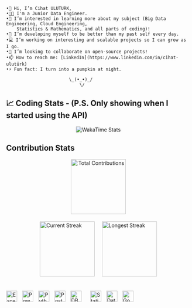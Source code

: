     •👋 Hi, I’m Cihat ULUTURK,  
    •🧑‍💼 I'm a Junior Data Engineer.  
    •👀 I’m interested in learning more about my subject (Big Data Engineering, Cloud Engineering, 
        Statistics & Mathematics, and all parts of coding)!  
    •🌱 I’m developing myself to be better than my past self every day.  
    •💻 I’m working on interesting and scalable projects so I can grow as I go.  
    •💞️ I’m looking to collaborate on open-source projects!  
    •📫 How to reach me: [LinkedIn](https://www.linkedin.com/in/cihat-ulutürk)  
    •⚡ Fun fact: I turn into a pumpkin at night.

                            \_(•_•)_/
                                \/

## 📈 Coding Stats - (P.S. Only showing when I started using the API)

<div align="center">
  <img src="https://github-readme-stats.vercel.app/api/wakatime?username=waltzofflowers&layout=compact&range=all_time&theme=dark&hide_progress=true&hide_title=true&custom_title=My%20WakaTime%20Stats" alt="WakaTime Stats" />
</div>

## Contribution Stats

<p align="center">
  <img src="https://github-readme-stats.vercel.app/api?username=waltzofflowers&count_private=true&show_icons=true&hide=prs&theme=dark" alt="Total Contributions" height="150"/>
</p>


<p align="center" style="margin-top: 20px;">
  <div style="display: flex; justify-content: center; gap: 20px; align-items: center; flex-wrap: wrap;">
    <img src="https://github-readme-streak-stats.herokuapp.com/?user=waltzofflowers&theme=dark" alt="Current Streak" height="150"/>
    <img src="https://github-readme-streak-stats.herokuapp.com/?user=waltzofflowers&theme=dark" alt="Longest Streak" height="150"/>
  </div>
</p>

#

<span style="padding-right: 10px;">
  <img src="https://img.shields.io/badge/Excel-217346?style=flat-square&logo=microsoft-excel&logoColor=white" alt="Excel" height="30"/>
</span>
<span style="padding-right: 10px;">
  <img src="https://img.shields.io/badge/Power_BI-F2C811?style=flat-square&logo=power-bi&logoColor=black" alt="Power BI" height="30"/>
</span>
<span style="padding-right: 10px;">
  <img src="https://img.shields.io/badge/Python-3776AB?style=flat-square&logo=python&logoColor=white" alt="Python" height="30"/>
</span>
<span style="padding-right: 10px;">
  <img src="https://img.shields.io/badge/SQL Server-4169E1?style=flat-square&logo=postgresql&logoColor=white" alt="PostgreSQL" height="30"/>
</span>
<span style="padding-right: 10px;">
  <img src="https://img.shields.io/badge/DBMS-3E4A89?style=flat-square&logo=databricks&logoColor=white" alt="DBMS" height="30" style="padding-right: 10;"/>
</span>
<span style="padding-right: 10px;">
  <img src="https://img.shields.io/badge/Statistics-4CAF50?style=flat-square&logo=google-analytics&logoColor=white" alt="Statistics" height="30"/>
</span>
<span style="padding-right: 10px;">
  <img src="https://img.shields.io/badge/Data_Visualization-FF6F00?style=flat-square&logo=tableau&logoColor=white" alt="Data Visualization" height="30"/>
</span>
<span style="padding-right: 10px;">
  <img src="https://img.shields.io/badge/Google_Cloud-4285F4?style=flat-square&logo=google-cloud&logoColor=white" alt="Google Cloud" height="30"/>
</span>
